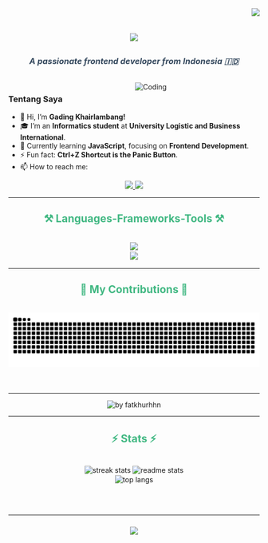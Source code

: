 <!-- Badge Pengunjung -->
<img align="right" src="https://visitor-badge.laobi.icu/badge?page_id=mieramensatu.mieramensatu" />

<!-- Teks Judul dengan Animasi -->
<h1 align="center">
    <img src="https://readme-typing-svg.herokuapp.com/?font=Righteous&size=35&color=42b883&center=true&vCenter=true&width=500&height=70&duration=4000&lines=Hi+There!+👋;+I'm+Gading+Khairlambang!;" />
</h1>

<!-- Deskripsi Singkat -->
<h3 align="center" style="color:#35495e; font-style: italic;">A passionate frontend developer from Indonesia 🇮🇩</h3>

<br/>

<!-- Gambar Coding di Sisi Kanan -->
<img align="right" alt="Coding" width="250" src="https://mir-s3-cdn-cf.behance.net/project_modules/hd/06f21a161921919.63cd7887d0a70.gif"/>

### Tentang Saya
- 👋 Hi, I’m **Gading Khairlambang!**
- 🎓 I’m an **Informatics student** at **University Logistic and Business International**.
- 🌱 Currently learning **JavaScript**, focusing on **Frontend Development**.
- ⚡ Fun fact: **Ctrl+Z Shortcut is the Panic Button**.
- 📫 How to reach me:

<div align="center"> 
  <a href="mailto:sasakihaise985@gmail.com">
    <img src="https://img.shields.io/badge/Gmail-35495e?style=for-the-badge&logo=gmail&logoColor=red" />
  </a>
  <a href="https://www.linkedin.com/in/gading-khairlambang-9a9223241/" target="_blank">
    <img src="https://img.shields.io/badge/LinkedIn-42b883?style=for-the-badge&logo=linkedin&logoColor=white" />
  </a>
</div>

<hr/>

<h2 align="center" style="color:#42b883;">⚒️ Languages-Frameworks-Tools ⚒️</h2>
<br/>
<div align="center">
    <img src="https://skillicons.dev/icons?i=html,css,js,tailwind,sass,vue&theme=dark" />
    <br>
    <img src="https://skillicons.dev/icons?i=vite,github,git,vscode,notion&theme=dark" /><br>
</div>

<hr/>

<!-- Animasi Ular Kontribusi -->
<div align="center">
  <h2 style="color:#42b883;">🐍 My Contributions 🐍</h2>
  <br>
  <img alt="snake eating my contributions" src="https://raw.githubusercontent.com/mieramensatu/mieramensatu/output/github-contribution-grid-snake-dark.svg?palette=github-dark" />
  <br/><br/><br/>
</div>

<hr/>
<div align="center">
  <img src="https://github-readme-activity-graph.vercel.app/graph?username=mieramensatu&theme=github-compact&radius=16" height="auto" alt="by fatkhurhhn"/>
</div>

<hr/>
<h2 align="center" style="color:#42b883;">⚡ Stats ⚡</h2>
<br>
<div align="center">
  <img width=390 src="https://streak-stats.demolab.com/?user=mieramensatu&theme=vue-dark&card_width=494&border_radius=10&border=42b883" alt="streak stats"/>
  <img width=390 src="https://github-readme-stats.vercel.app/api?username=mieramensatu&show_icons=true&theme=vue-dark&rank_icon=github&border_radius=10&border_color=42b883" alt="readme stats" />
  <br/>
  <img width=325 align="center" src="https://github-readme-stats.vercel.app/api/top-langs/?username=mieramensatu&layout=compact&hide=PHP&langs_count=8&theme=vue-dark&border_radius=10&border_color=42b883" alt="top langs" />
</div>

<br/><br/>

<hr/>

<!-- Penutupan dengan Animasi Teks -->
<h3 align="center">
    <img src="https://readme-typing-svg.demolab.com/?font=Righteous&size=25&color=42b883&center=true&vCenter=true&width=500&height=70&duration=4000&lines=Thanks+for+visiting!✌️+;Shoot+me+a+message+on+LinkedIn!💌;I'm+always+ready+to+make+a+website!🫶🏻" />
</h3>
